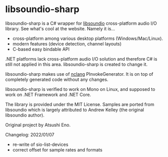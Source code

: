 # libsoundio-sharp

libsoundio-sharp is a C# wrapper for [libsoundio](https://github.com/andrewrk/libsoundio) cross-platform audio I/O library. See what's cool at the website. Namely it is...

- cross-platform among various desktop platforms (Windows/Mac/Linux).
- modern features (device detection, channel layouts)
- C-based easy bindable API

.NET platforms lack cross-platform audio I/O solution and therefore C# is still not applied in this area. libsoundio-sharp is created to change it.

libsoundio-sharp makes use of [nclang](https://github.com/atsushieno/nclang/) PInvokeGenerator. It is on top of completely generated code without any changes.

libsoundio-sharp is verified to work on Mono on Linux, and supposed to work on .NET Framework and .NET Core.

The library is provided under the MIT License. Samples are ported from libsoundio which is largely attributed to Andrew Kelley (the original libsoundio author).

Original project by Atsushi Eno.

Changelog:
2022/01/07
  - re-write of sio-list-devices
  - correct offset for sample rates and formats
  
